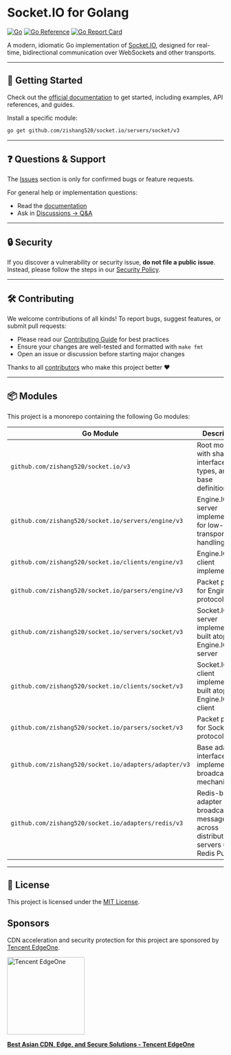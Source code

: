 # Socket.IO for Golang

[![Go](https://github.com/zishang520/socket.io/actions/workflows/go.yml/badge.svg)](https://github.com/zishang520/socket.io/actions/workflows/go.yml)
[![Go Reference](https://pkg.go.dev/badge/github.com/zishang520/socket.io/servers/socket/v3.svg)](https://pkg.go.dev/github.com/zishang520/socket.io/servers/socket/v3)
[![Go Report Card](https://goreportcard.com/badge/github.com/zishang520/socket.io/v3)](https://goreportcard.com/report/github.com/zishang520/socket.io/v3)

A modern, idiomatic Go implementation of [Socket.IO](https://socket.io/), designed for real-time, bidirectional communication over WebSockets and other transports.

---

## 🚀 Getting Started

Check out the [official documentation](https://github.com/zishang520/socket.io/tree/v3/docs) to get started, including examples, API references, and guides.

Install a specific module:

```bash
go get github.com/zishang520/socket.io/servers/socket/v3
```

---

## ❓ Questions & Support

The [Issues](https://github.com/zishang520/socket.io/issues) section is only for confirmed bugs or feature requests.

For general help or implementation questions:

- Read the [documentation](https://github.com/zishang520/socket.io/tree/v3/docs)
- Ask in [Discussions → Q&A](https://github.com/zishang520/socket.io/discussions/new?category=q-a)

---

## 🔒 Security

If you discover a vulnerability or security issue, **do not file a public issue**. Instead, please follow the steps in our [Security Policy](./SECURITY.md).

---

## 🛠 Contributing

We welcome contributions of all kinds! To report bugs, suggest features, or submit pull requests:

- Please read our [Contributing Guide](./CONTRIBUTING.md) for best practices
- Ensure your changes are well-tested and formatted with `make fmt`
- Open an issue or discussion before starting major changes

Thanks to all [contributors](https://github.com/zishang520/socket.io/graphs/contributors) who make this project better ❤️

---

## 📦 Modules

This project is a monorepo containing the following Go modules:

| Go Module                                                  | Description                                                                                      |
|------------------------------------------------------------|--------------------------------------------------------------------------------------------------|
| `github.com/zishang520/socket.io/v3`                       | Root module with shared interfaces, types, and base definitions                                 |
| `github.com/zishang520/socket.io/servers/engine/v3`        | Engine.IO server implementation for low-level transport handling                                |
| `github.com/zishang520/socket.io/clients/engine/v3`        | Engine.IO client implementation                                                                 |
| `github.com/zishang520/socket.io/parsers/engine/v3`        | Packet parser for Engine.IO protocol                                                            |
| `github.com/zishang520/socket.io/servers/socket/v3`        | Socket.IO server implementation built atop the Engine.IO server                                 |
| `github.com/zishang520/socket.io/clients/socket/v3`        | Socket.IO client implementation built atop the Engine.IO client                                 |
| `github.com/zishang520/socket.io/parsers/socket/v3`        | Packet parser for Socket.IO protocol                                                            |
| `github.com/zishang520/socket.io/adapters/adapter/v3`      | Base adapter interface for implementing broadcast mechanisms                                    |
| `github.com/zishang520/socket.io/adapters/redis/v3`        | Redis-based adapter for broadcasting messages across distributed servers using Redis Pub/Sub    |

---

## 🧾 License

This project is licensed under the [MIT License](https://opensource.org/licenses/MIT).

## Sponsors

CDN acceleration and security protection for this project are sponsored by [Tencent EdgeOne](https://edgeone.ai/?from=github).

<p align="left">
  <a href="https://edgeone.ai/?from=github" target="_blank">
    <img src="https://edgeone.ai/media/34fe3a45-492d-4ea4-ae5d-ea1087ca7b4b.png" alt="Tencent EdgeOne" width="180">
  </a>
</p>

[**Best Asian CDN, Edge, and Secure Solutions - Tencent EdgeOne**](https://edgeone.ai/?from=github)